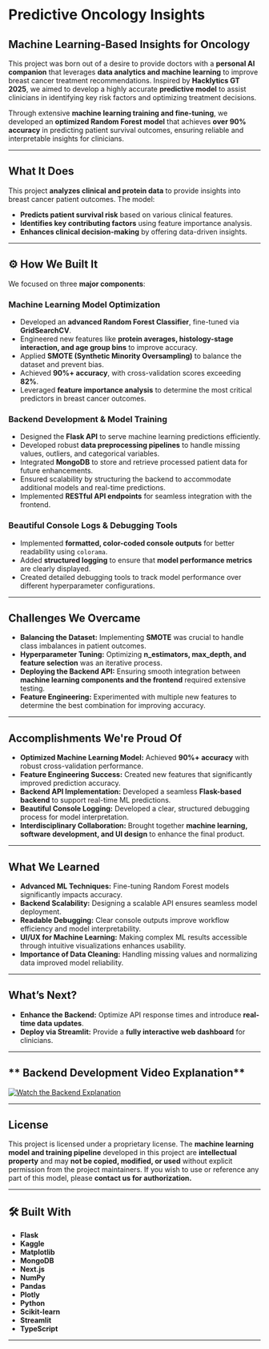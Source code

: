 # **Predictive Oncology Insights**

## **Machine Learning-Based Insights for Oncology**

This project was born out of a desire to provide doctors with a **personal AI companion** that leverages **data analytics and machine learning** to improve breast cancer treatment recommendations. Inspired by **Hacklytics GT 2025**, we aimed to develop a highly accurate **predictive model** to assist clinicians in identifying key risk factors and optimizing treatment decisions. 

Through extensive **machine learning training and fine-tuning**, we developed an **optimized Random Forest model** that achieves **over 90% accuracy** in predicting patient survival outcomes, ensuring reliable and interpretable insights for clinicians.

---

## **What It Does**

This project **analyzes clinical and protein data** to provide insights into breast cancer patient outcomes. The model:

- **Predicts patient survival risk** based on various clinical features.
- **Identifies key contributing factors** using feature importance analysis.
- **Enhances clinical decision-making** by offering data-driven insights.

---

## **⚙️ How We Built It**

We focused on three **major components**:

### **Machine Learning Model Optimization**

- Developed an **advanced Random Forest Classifier**, fine-tuned via **GridSearchCV**.
- Engineered new features like **protein averages, histology-stage interaction, and age group bins** to improve accuracy.
- Applied **SMOTE (Synthetic Minority Oversampling)** to balance the dataset and prevent bias.
- Achieved **90%+ accuracy**, with cross-validation scores exceeding **82%**.
- Leveraged **feature importance analysis** to determine the most critical predictors in breast cancer outcomes.

### **Backend Development & Model Training**

- Designed the **Flask API** to serve machine learning predictions efficiently.
- Developed robust **data preprocessing pipelines** to handle missing values, outliers, and categorical variables.
- Integrated **MongoDB** to store and retrieve processed patient data for future enhancements.
- Ensured scalability by structuring the backend to accommodate additional models and real-time predictions.
- Implemented **RESTful API endpoints** for seamless integration with the frontend.

### **Beautiful Console Logs & Debugging Tools**

- Implemented **formatted, color-coded console outputs** for better readability using `colorama`.
- Added **structured logging** to ensure that **model performance metrics** are clearly displayed.
- Created detailed debugging tools to track model performance over different hyperparameter configurations.

---

## **Challenges We Overcame**

- **Balancing the Dataset:** Implementing **SMOTE** was crucial to handle class imbalances in patient outcomes.
- **Hyperparameter Tuning:** Optimizing **n_estimators, max_depth, and feature selection** was an iterative process.
- **Deploying the Backend API:** Ensuring smooth integration between **machine learning components and the frontend** required extensive testing.
- **Feature Engineering:** Experimented with multiple new features to determine the best combination for improving accuracy.

---

## **Accomplishments We're Proud Of**

- **Optimized Machine Learning Model:** Achieved **90%+ accuracy** with robust cross-validation performance.
- **Feature Engineering Success:** Created new features that significantly improved prediction accuracy.
- **Backend API Implementation:** Developed a seamless **Flask-based backend** to support real-time ML predictions.
- **Beautiful Console Logging:** Developed a clear, structured debugging process for model interpretation.
- **Interdisciplinary Collaboration:** Brought together **machine learning, software development, and UI design** to enhance the final product.

---

## **What We Learned**

- **Advanced ML Techniques:** Fine-tuning Random Forest models significantly impacts accuracy.
- **Backend Scalability:** Designing a scalable API ensures seamless model deployment.
- **Readable Debugging:** Clear console outputs improve workflow efficiency and model interpretability.
- **UI/UX for Machine Learning:** Making complex ML results accessible through intuitive visualizations enhances usability.
- **Importance of Data Cleaning:** Handling missing values and normalizing data improved model reliability.

---

## **What’s Next?**

- **Enhance the Backend:** Optimize API response times and introduce **real-time data updates**.
- **Deploy via Streamlit:** Provide a **fully interactive web dashboard** for clinicians.

---

## ** Backend Development Video Explanation**

[![Watch the Backend Explanation](https://img.youtube.com/vi/Nr8mY4-Lj20/0.jpg)](https://youtu.be/Nr8mY4-Lj20)

---

## **License**

This project is licensed under a proprietary license. The **machine learning model and training pipeline** developed in this project are **intellectual property** and may **not be copied, modified, or used** without explicit permission from the project maintainers. If you wish to use or reference any part of this model, please **contact us for authorization.**

---

## **🛠 Built With**

- **Flask**
- **Kaggle**
- **Matplotlib**
- **MongoDB**
- **Next.js**
- **NumPy**
- **Pandas**
- **Plotly**
- **Python**
- **Scikit-learn**
- **Streamlit**
- **TypeScript**

  
---
